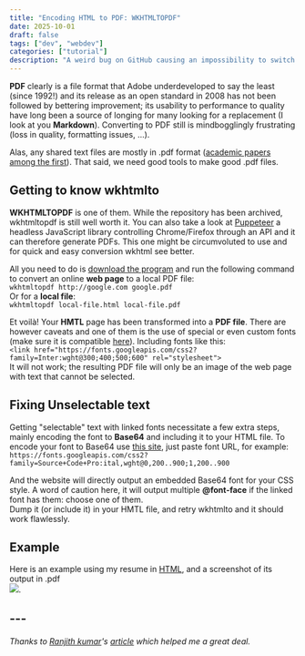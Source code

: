 ```yaml
---
title: "Encoding HTML to PDF: WKHTMLTOPDF"
date: 2025-10-01
draft: false
tags: ["dev", "webdev"]
categories: ["tutorial"]
description: "A weird bug on GitHub causing an impossibility to switch repository branch."
---
```

**PDF** clearly is a file format that Adobe underdeveloped to say the least (since 1992!) and its release as an open standard in 2008 has not been followed by bettering improvement; its usability to performance to quality have long been a source of longing for many looking for a replacement (I look at you **Markdown**). Converting to PDF still is mindbogglingly frustrating (loss in quality, formatting issues, ...).

Alas, any shared text files are mostly in .pdf format ([academic papers among the first](https://pdfa.org/wp-content/uploads/2018/06/1330_Johnson.pdf)).
That said, we need good tools to make good .pdf files.


## Getting to know wkhtmlto
**WKHTMLTOPDF** is one of them. While the repository has been archived, wkhtmltopdf is still well worth it. You can also take a look at [Puppeteer](https://github.com/puppeteer/puppeteer) a headless JavaScript library controlling  Chrome/Firefox through an API and it can therefore generate PDFs. This one might be circumvoluted to use and for quick and easy conversion wkhtml see better.

All you need to do is [download the program](https://wkhtmltopdf.org/downloads.html) and run the following command to convert an online **web page** to a local PDF file:  
`wkhtmltopdf http://google.com google.pdf`  
Or for a **local file**:  
`wkhtmltopdf local-file.html local-file.pdf`

Et voilà! Your **HMTL** page has been transformed into a **PDF file**. There are however caveats and one of them is the use of special or even custom fonts (make sure it is compatible [here](https://developer.mozilla.org/en-US/docs/Web/CSS/@font-face)). Including fonts like this:  
`<link href="https://fonts.googleapis.com/css2?family=Inter:wght@300;400;500;600" rel="stylesheet">`  
It will not work; the resulting PDF file will only be an image of the web page with text that cannot be selected.

## Fixing Unselectable text
Getting "selectable" text with linked fonts necessitate a few extra steps, mainly encoding the font to **Base64** and including it to your HTML file.
To encode your font to Base64 use [this site](https://amio.github.io/embedded-google-fonts/), just paste font URL, for example:  
`https://fonts.googleapis.com/css2?family=Source+Code+Pro:ital,wght@0,200..900;1,200..900`

And the website will directly output an embedded Base64 font for your CSS style. A word of caution here, it will output multiple **@font-face** if the linked font has them: choose one of them.  
Dump it (or include it) in your HMTL file, and retry wkhtmlto and it should work flawlessly.  
## Example
Here is an example using my resume in [HTML](/html/resume-example.html), and a screenshot of its output in .pdf  
![](/images/posts/html-to-pdf-resume-example.png).  
  
## ---  
  
###### Thanks to [Ranjith kumar](https://codingislove.com/author/ranjithkumar10/)'s [article](https://codingislove.com/custom-font-pdfkit-wkhtmltopdf/) which helped me a great deal.